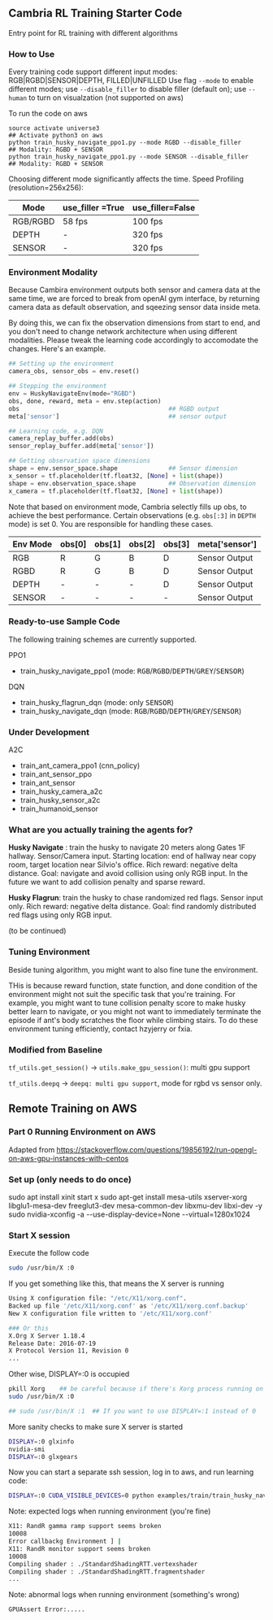 ## Cambria RL Training Starter Code
Entry point for RL training with different algorithms


### How to Use
Every training code support different input modes: RGB|RGBD|SENSOR|DEPTH, FILLED|UNFILLED
Use flag `--mode` to enable different modes; use `--disable_filler` to disable filler (default on); use `--human` to turn on visualzation (not supported on aws)

To run the code on aws
```shell
source activate universe3                                            ## Activate python3 on aws
python train_husky_navigate_ppo1.py --mode RGBD --disable_filler     ## Modality: RGBD + SENSOR
python train_husky_navigate_ppo1.py --mode SENSOR --disable_filler   ## Modality: RGBD + SENSOR
```

Choosing different mode significantly affects the time. Speed Profiling (resolution=256x256):

|Mode       |use_filler =True   | use_filler=False  |
|---        |---                |---                |
|RGB/RGBD   |58 fps             |100 fps            |
|DEPTH      |-                  |320 fps            |
|SENSOR     |-                  |320 fps            |

### Environment Modality
Because Cambira environment outputs both sensor and camera data at the same time, we are forced to break from openAI gym interface, by returning camera data as default observation, and sqeezing sensor data inside meta.

By doing this, we can fix the observation dimensions from start to end, and you don't need to change network architecture when using different modalities. Please tweak the learning code accordingly to accomodate the changes. Here's an example.
```python
## Setting up the environment
camera_obs, sensor_obs = env.reset()

## Stepping the environment
env = HuskyNavigateEnv(mode="RGBD")
obs, done, reward, meta = env.step(action)
obs                                         ## RGBD output
meta['sensor']                              ## sensor output

## Learning code, e.g. DQN
camera_replay_buffer.add(obs)
sensor_replay_buffer.add(meta['sensor'])

## Getting observation space dimensions
shape = env.sensor_space.shape              ## Sensor dimension 
x_sensor = tf.placeholder(tf.float32, [None] + list(shape))
shape = env.observation_space.shape         ## Observation dimension
x_camera = tf.placeholder(tf.float32, [None] + list(shape))

```

Note that based on environment mode, Cambria selectly fills up obs, to achieve the best performance. Certain observations (e.g. `obs[:3]` in `DEPTH` mode) is set 0. You are responsible for handling these cases.

|Env  Mode  |obs[0] |obs[1] |obs[2] |obs[3] |meta['sensor'] |
|---        |---    |---    |---    |---    |---            |
|RGB        |R      |G      |B      |D      |Sensor Output  |
|RGBD       |R      |G      |B      |D      |Sensor Output  |
|DEPTH      | -     |-      |-      |D      |Sensor Output  |
|SENSOR     | -     |-      |-      |-      |Sensor Output  |


### Ready-to-use Sample Code
The following training schemes are currently supported.

PPO1

* train\_husky\_navigate\_ppo1 (mode: <kbd>RGB</kbd>/<kbd>RGBD</kbd>/<kbd>DEPTH</kbd>/<kbd>GREY</kbd>/<kbd>SENSOR</kbd>)

DQN

* train\_husky\_flagrun\_dqn (mode: only <kbd>SENSOR</kbd>)
* train\_husky\_navigate\_dqn (mode: <kbd>RGB</kbd>/<kbd>RGBD</kbd>/<kbd>DEPTH</kbd>/<kbd>GREY</kbd>/<kbd>SENSOR</kbd>)


### Under Development

A2C

* train\_ant\_camera\_ppo1 (cnn\_policy)
* train\_ant\_sensor\_ppo
* train\_ant\_sensor
* train\_husky\_camera\_a2c
* train\_husky\_sensor\_a2c
* train\_humanoid\_sensor


### What are you actually training the agents for?
**Husky Navigate** : train the husky to navigate 20 meters along Gates 1F hallway. Sensor/Camera input. Starting location: end of hallway near copy room, target location near Silvio's office. Rich reward: negative delta distance. 
Goal: navigate and avoid collision using only RGB input. In the future we want to add collision penalty and sparse reward.

**Husky Flagrun**: train the husky to chase randomized red flags. Sensor input only. Rich reward: negative delta distance. Goal: find randomly distributed red flags using only RGB input.

(to be continued)



### Tuning Environment
Beside tuning algorithm, you might want to also fine tune the environment.

THis is because reward function, state function, and done condition of the environment might not suit the specific task that you're training. For example, you might want to tune collision penalty score to make husky better learn to navigate, or you might not want to immediately terminate the episode if ant's body scratches the floor while climbing stairs. To do these environment tuning efficiently, contact hzyjerry or fxia.



### Modified from Baseline
`tf_utils.get_session()` -> `utils.make_gpu_session()`: multi gpu support


`tf_utils.deepq` -> `deepq: multi gpu support`, mode for rgbd vs sensor only.
    
    
    
## Remote Training on AWS
 
### Part 0 Running Environment on AWS

Adapted from https://stackoverflow.com/questions/19856192/run-opengl-on-aws-gpu-instances-with-centos

### Set up (only needs to do once)
sudo apt install xinit
start x
sudo apt-get install mesa-utils xserver-xorg libglu1-mesa-dev freeglut3-dev mesa-common-dev libxmu-dev libxi-dev -y
sudo nvidia-xconfig -a --use-display-device=None --virtual=1280x1024

### Start X session

Execute the follow code
```bash
sudo /usr/bin/X :0
```

If you get something like this, that means the X server is running
```bash
Using X configuration file: "/etc/X11/xorg.conf".
Backed up file '/etc/X11/xorg.conf' as '/etc/X11/xorg.conf.backup'
New X configuration file written to '/etc/X11/xorg.conf'

### Or this
X.Org X Server 1.18.4
Release Date: 2016-07-19
X Protocol Version 11, Revision 0
...
```

Other wise, DISPLAY=:0 is occupied
```bash
pkill Xorg    ## be careful because if there's Xorg process running on other GPU, this will kill them all
sudo /usr/bin/X :0

## sudo /usr/bin/X :1  ## If you want to use DISPLAY=:1 instead of 0
```

More sanity checks to make sure X server is started
```bash
DISPLAY=:0 glxinfo
nvidia-smi
DISPLAY=:0 glxgears
```

Now you can start a separate ssh session, log in to aws, and run learning code:
```bash
DISPLAY=:0 CUDA_VISIBLE_DEVICES=0 python examples/train/train_husky_navigate_ppo1.py
```


Note: expected logs when running environment (you're fine)
```bash
X11: RandR gamma ramp support seems broken
10008
Error callbackg Environment ] |                                         | (ETA:  --:--:--) 
X11: RandR monitor support seems broken
10008
Compiling shader : ./StandardShadingRTT.vertexshader
Compiling shader : ./StandardShadingRTT.fragmentshader
...
```

Note: abnormal logs when running environment (something's wrong)
```
GPUAssert Error:.....
```
